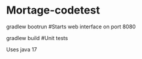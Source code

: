# Mortage-codetest


gradlew bootrun #Starts web interface on port 8080


gradlew build        #Unit tests


Uses java 17
